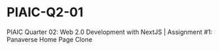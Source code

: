 # PIAIC-Q2-01
PIAIC Quarter 02: Web 2.0 Development with NextJS | Assignment #1: Panaverse Home Page Clone
